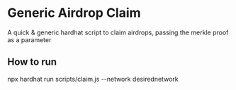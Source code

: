 # Generic Airdrop Claim

A quick & generic hardhat script to claim airdrops, passing the merkle proof as a parameter

## How to run
npx hardhat run scripts/claim.js --network desirednetwork 